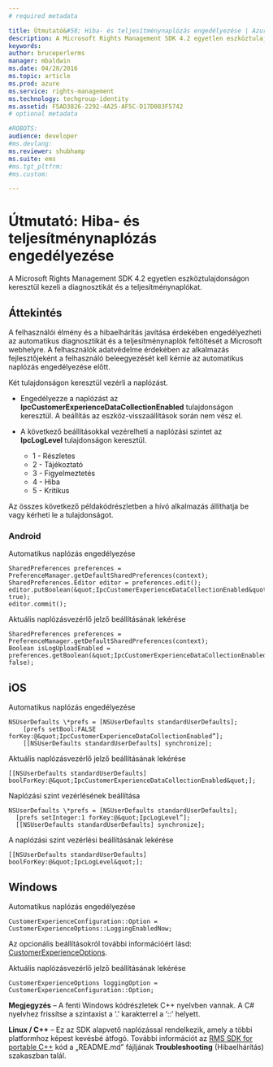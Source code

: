 ```yaml
---
# required metadata

title: Útmutató&#58; Hiba- és teljesítménynaplózás engedélyezése | Azure RMS
description: A Microsoft Rights Management SDK 4.2 egyetlen eszköztulajdonságon keresztül kezeli a diagnosztikát és a teljesítménynaplókat.
keywords:
author: bruceperlerms
manager: mbaldwin
ms.date: 04/28/2016
ms.topic: article
ms.prod: azure
ms.service: rights-management
ms.technology: techgroup-identity
ms.assetid: F5AD3826-2292-4A25-AF5C-D17D083F5742
# optional metadata

#ROBOTS:
audience: developer
#ms.devlang:
ms.reviewer: shubhamp
ms.suite: ems
#ms.tgt_pltfrm:
#ms.custom:

---
```


# Útmutató: Hiba- és teljesítménynaplózás engedélyezése
A Microsoft Rights Management SDK 4.2 egyetlen eszköztulajdonságon keresztül kezeli a diagnosztikát és a teljesítménynaplókat.

## Áttekintés ##
A felhasználói élmény és a hibaelhárítás javítása érdekében engedélyezheti az automatikus diagnosztikát és a teljesítménynaplók feltöltését a Microsoft webhelyre. A felhasználók adatvédelme érdekében az alkalmazás fejlesztőjeként a felhasználó beleegyezését kell kérnie az automatikus naplózás engedélyezése előtt.

Két tulajdonságon keresztül vezérli a naplózást.

-   Engedélyezze a naplózást az **IpcCustomerExperienceDataCollectionEnabled** tulajdonságon keresztül. A beállítás az eszköz-visszaállítások során nem vész el.
-   A következő beállításokkal vezérelheti a naplózási szintet az **IpcLogLevel** tulajdonságon keresztül.

    * 1 - Részletes
    * 2 - Tájékoztató
    * 3 - Figyelmeztetés
    * 4 - Hiba
    * 5 - Kritikus

Az összes következő példakódrészletben a hívó alkalmazás állíthatja be vagy kérheti le a tulajdonságot.

### Android ###
Automatikus naplózás engedélyezése

    SharedPreferences preferences = PreferenceManager.getDefaultSharedPreferences(context);
    SharedPreferences.Editor editor = preferences.edit();
    editor.putBoolean(&quot;IpcCustomerExperienceDataCollectionEnabled&quot;, true);
    editor.commit();

Aktuális naplózásvezérlő jelző beállításának lekérése

    SharedPreferences preferences = PreferenceManager.getDefaultSharedPreferences(context);
    Boolean isLogUploadEnabled = preferences.getBoolean(&quot;IpcCustomerExperienceDataCollectionEnabled&quot;, false);

## iOS ##
Automatikus naplózás engedélyezése

    NSUserDefaults \*prefs = [NSUserDefaults standardUserDefaults];
        [prefs setBool:FALSE forKey:@&quot;IpcCustomerExperienceDataCollectionEnabled”];
        [[NSUserDefaults standardUserDefaults] synchronize];

Aktuális naplózásvezérlő jelző beállításának lekérése

    [[NSUserDefaults standardUserDefaults] boolForKey:@&quot;IpcCustomerExperienceDataCollectionEnabled&quot;];

Naplózási szint vezérlésének beállítása

    NSUserDefaults \*prefs = [NSUserDefaults standardUserDefaults];
      [prefs setInteger:1 forKey:@&quot;IpcLogLevel”];
      [[NSUserDefaults standardUserDefaults] synchronize];

A naplózási szint vezérlési beállításának lekérése

    [[NSUserDefaults standardUserDefaults] boolForKey:@&quot;IpcLogLevel&quot;];
 

## Windows ##
Automatikus naplózás engedélyezése

    CustomerExperienceConfiguration::Option = CustomerExperienceOptions::LoggingEnabledNow;

Az opcionális beállításokról további információért lásd: [CustomerExperienceOptions](/rights-management/sdk/4.2/api/winrt/Microsoft.RightsManagement#msipcthin2_customerexperienceoptions).

Aktuális naplózásvezérlő jelző beállításának lekérése

    CustomerExperienceOptions loggingOption = CustomerExperienceConfiguration::Option;


**Megjegyzés** – A fenti Windows kódrészletek C++ nyelvben vannak. A C\# nyelvhez frissítse a szintaxist a ‘.’ karakterrel a ‘::’ helyett.

**Linux / C++** – Ez az SDK alapvető naplózással rendelkezik, amely a többi platformhoz képest kevésbé átfogó. További információt az [RMS SDK for portable C++](https://github.com/AzureAD/rms-sdk-for-cpp#troubleshooting) kód a „README.md” fájljának **Troubleshooting** (Hibaelhárítás) szakaszban talál.

 

 


<!--HONumber=Apr16_HO4-->


